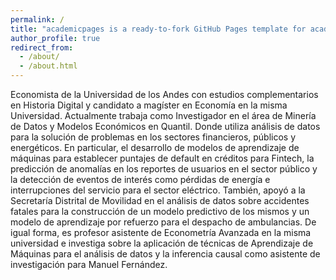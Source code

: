 ```yaml
---
permalink: /
title: "academicpages is a ready-to-fork GitHub Pages template for academic personal websites"
author_profile: true
redirect_from: 
  - /about/
  - /about.html
---
```

Economista de la Universidad de los Andes con estudios complementarios en Historia Digital y candidato a magíster en Economía en la misma Universidad. Actualmente trabaja como Investigador en el área de Minería de Datos y Modelos Económicos en Quantil. Donde utiliza análisis de datos para la solución de problemas en los sectores financieros, públicos y energéticos. En particular, el desarrollo de modelos de
aprendizaje de máquinas para establecer puntajes de default en créditos para Fintech, la predicción de anomalías en los reportes de usuarios en el sector público y la detección de eventos de interés como pérdidas de energía e interrupciones del servicio para el sector eléctrico. También, apoyó a la Secretaría Distrital de Movilidad en el análisis de datos sobre accidentes fatales para la construcción de un modelo predictivo de los mismos y un modelo de aprendizaje por refuerzo para el despacho de ambulancias. De igual forma, es profesor asistente de Econometría Avanzada en la misma universidad e investiga sobre la aplicación de técnicas de Aprendizaje de Máquinas para el análisis de datos y la inferencia causal como asistente de investigación para Manuel Fernández.
